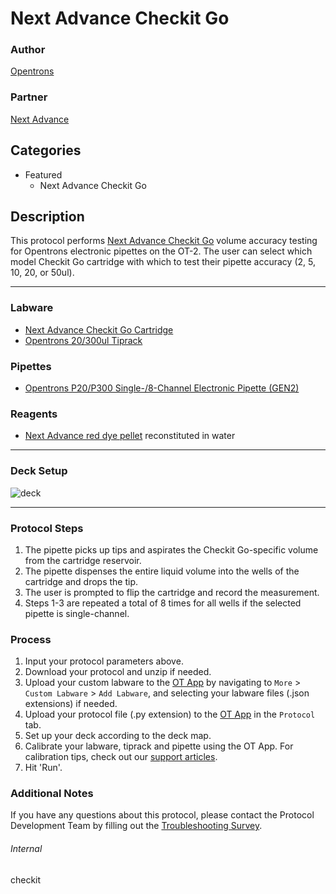 # Next Advance Checkit Go

### Author
[Opentrons](https://opentrons.com/)

### Partner
[Next Advance](https://www.nextadvance.com/)

## Categories
* Featured
	* Next Advance Checkit Go

## Description

This protocol performs [Next Advance Checkit Go](https://www.nextadvance.com/checkit-go/) volume accuracy testing for Opentrons electronic pipettes on the OT-2. The user can select which model Checkit Go cartridge with which to test their pipette accuracy (2, 5, 10, 20, or 50ul).

---

### Labware
* [Next Advance Checkit Go Cartridge](https://www.nextadvance.com/checkit-go/)
* [Opentrons 20/300ul Tiprack](https://shop.opentrons.com/universal-filter-tips/)

### Pipettes
* [Opentrons P20/P300 Single-/8-Channel Electronic Pipette (GEN2)](https://shop.opentrons.com/pipettes/)

### Reagents
* [Next Advance red dye pellet](https://www.nextadvance.com/product/checkit-go-dye-pellet-6-pack/) reconstituted in water

---

### Deck Setup
![deck](https://opentrons-protocol-library-website.s3.amazonaws.com/custom-README-images/checkit/deckv2.png)

---

### Protocol Steps
1. The pipette picks up tips and aspirates the Checkit Go-specific volume from the cartridge reservoir.
2. The pipette dispenses the entire liquid volume into the wells of the cartridge and drops the tip.
3. The user is prompted to flip the cartridge and record the measurement.
4. Steps 1-3 are repeated a total of 8 times for all wells if the selected pipette is single-channel.

### Process
1. Input your protocol parameters above.
2. Download your protocol and unzip if needed.
3. Upload your custom labware to the [OT App](https://opentrons.com/ot-app) by navigating to `More` > `Custom Labware` > `Add Labware`, and selecting your labware files (.json extensions) if needed.
4. Upload your protocol file (.py extension) to the [OT App](https://opentrons.com/ot-app) in the `Protocol` tab.
5. Set up your deck according to the deck map.
6. Calibrate your labware, tiprack and pipette using the OT App. For calibration tips, check out our [support articles](https://support.opentrons.com/en/collections/1559720-guide-for-getting-started-with-the-ot-2).
7. Hit 'Run'.

### Additional Notes
If you have any questions about this protocol, please contact the Protocol Development Team by filling out the [Troubleshooting Survey](https://protocol-troubleshooting.paperform.co/).

###### Internal
checkit

